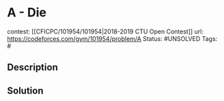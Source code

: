 # A - Die

contest: [[CFICPC/101954/101954|2018-2019 CTU Open Contest]]
url: https://codeforces.com/gym/101954/problem/A
Status: #UNSOLVED
Tags: #

## Description

## Solution

